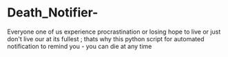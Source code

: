 # Death_Notifier-
Everyone one of us experience procrastination or losing hope to live or just don't live our at its fullest ; thats why this python script for automated notification to remind you - you can die at any time  

